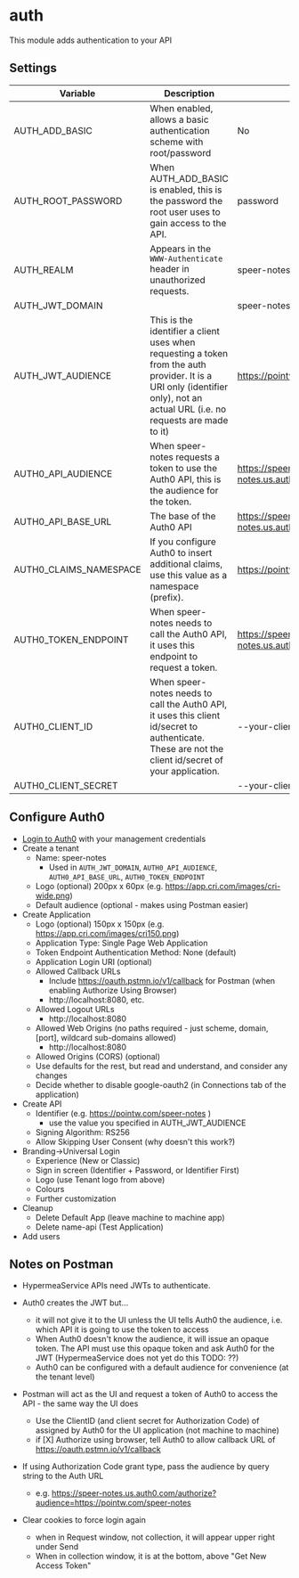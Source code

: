 # auth

This module adds authentication to your API

## Settings
| Variable               | Description                                                  | Default                                          |
|------------------------| ------------------------------------------------------------ | ------------------------------------------------ |
| AUTH_ADD_BASIC         | When enabled, allows a basic authentication scheme with root/password | No                                               |
| AUTH_ROOT_PASSWORD     | When AUTH_ADD_BASIC is enabled, this is the password the root user uses to gain access to the API. | password                                         |
| AUTH_REALM             | Appears in the `WWW-Authenticate` header in unauthorized requests. | speer-notes.pointw.com                       |
| AUTH_JWT_DOMAIN        |                                                              | speer-notes.us.auth0.com                     |
| AUTH_JWT_AUDIENCE      | This is the identifier a client uses when requesting a token from the auth provider.  It is a URI only (identifier only), not an actual URL (i.e. no requests are made to it) | https://pointw.com/speer-notes               |
| AUTH0_API_AUDIENCE     | When speer-notes requests a token to use the Auth0 API, this is the audience for the token. | https://speer-notes.us.auth0.com/api/v2/     |
| AUTH0_API_BASE_URL     | The base of the Auth0 API                                    | https://speer-notes.us.auth0.com/api/v2      |
| AUTH0_CLAIMS_NAMESPACE | If you configure Auth0 to insert additional claims, use this value as a namespace (prefix). | https://pointw.com/speer-notes               |
| AUTH0_TOKEN_ENDPOINT   | When speer-notes needs to call the Auth0 API, it uses this endpoint to request a token. | https://speer-notes.us.auth0.com/oauth/token |
| AUTH0_CLIENT_ID        | When speer-notes needs to call the Auth0 API, it uses this client id/secret to authenticate.  These are not the client id/secret of your application. | --your-client-id--                               |
| AUTH0_CLIENT_SECRET    |                                                              | --your-client-secret--                           |

## Configure Auth0

* [Login to Auth0](https://auth0.com/auth/login) with your management credentials
* Create a tenant
  * Name: speer-notes
    * Used in  `AUTH_JWT_DOMAIN`, `AUTH0_API_AUDIENCE`, `AUTH0_API_BASE_URL`, `AUTH0_TOKEN_ENDPOINT`
  * Logo (optional) 200px x 60px
    (e.g. https://app.cri.com/images/cri-wide.png)
  * Default audience (optional - makes using Postman easier)
* Create Application
  * Logo (optional) 150px x 150px
    (e.g. https://app.cri.com/images/cri150.png)
  * Application Type: Single Page Web Application
  * Token Endpoint Authentication Method: None (default)
  * Application Login URI (optional)
  * Allowed Callback URLs
    * Include https://oauth.pstmn.io/v1/callback for Postman (when enabling Authorize Using Browser)
    * http://localhost:8080, etc.
  * Allowed Logout URLs
    * http://localhost:8080
  * Allowed Web Origins (no paths required - just scheme, domain, [port], wildcard sub-domains allowed)
    * http://localhost:8080
  * Allowed Origins (CORS) (optional)
  * Use defaults for the rest, but read and understand, and consider any changes
  * Decide whether to disable google-oauth2 (in Connections tab of the application)
* Create API
  * Identifier (e.g. https://pointw.com/speer-notes )
    * use the value you specified in AUTH_JWT_AUDIENCE
  * Signing Algorithm: RS256
  * Allow Skipping User Consent (why doesn't this work?)
* Branding->Universal Login
  * Experience (New or Classic)
  * Sign in screen (Identifier + Password, or Identifier First)
  * Logo (use Tenant logo from above)
  * Colours
  * Further customization
* Cleanup
  * Delete Default App (leave machine to machine app)
  * Delete name-api (Test Application)
* Add users

## Notes on Postman
* HypermeaService APIs need JWTs to authenticate.
* Auth0 creates the JWT but…  
  * it will not give it to the UI unless the UI tells Auth0 the audience, i.e. which API it is going to use the token to access
  * When Auth0 doesn't know the audience, it will issue an opaque token.  The API must use this opaque token and ask Auth0 for the JWT (HypermeaService does not yet do this TODO: ??)
  * Auth0 can be configured with a default audience for convenience (at the tenant level)

* Postman will act as the UI and request a token of Auth0 to access the API - the same way the UI does
  * Use the ClientID (and client secret for Authorization Code) of assigned by Auth0 for the UI application (not machine to machine)
  * if [X] Authorize using browser, tell Auth0 to allow callback URL of https://oauth.pstmn.io/v1/callback

* If using Authorization Code grant type, pass the audience by query string to the Auth URL
  * e.g. https://speer-notes.us.auth0.com/authorize?audience=https://pointw.com/speer-notes

* Clear cookies to force login again
  * when in Request window, not collection, it will appear upper right under Send
  * When in collection window, it is at the bottom, above "Get New Access Token"
